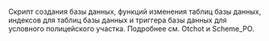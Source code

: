 Скрипт создания базы данных, функций изменения таблиц базы данных, индексов для таблиц базы данных и триггера базы данных для условного полицейского участка. 
Подробнее см. Otchot и Scheme_PO. 
